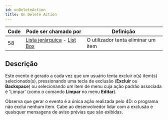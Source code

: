 ```yaml
---
id: onDeleteAction
title: On Delete Action
---
```


| Code | Pode ser chamado por                                                                           | Definição                           |
| ---- | ---------------------------------------------------------------------------------------------- | ----------------------------------- |
| 58   | [Lista jerárquica](FormObjects/list_overview.md) - [List Box](FormObjects/listbox_overview.md) | O utilizador tenta eliminar um item |

## Descrição

Este evento é gerado a cada vez que um usuário tenta excluir o(s) item(s) selecionado(s), pressionando uma tecla de exclusão (**Excluir** ou **Backspace**) ou selecionando um item de menu cuja ação padrão associada é 'Limpar' (como o comando **Limpar** no menu **Editar**).

Observa que gerar o evento é a única ação realizada pelo 4D: o programa não exclui nenhum item. Cabe ao desenvolvedor lidar com a exclusão e quaisquer mensagens de aviso prévias que são exibidas.
